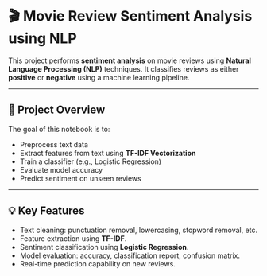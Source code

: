 # 🎬 Movie Review Sentiment Analysis using NLP

This project performs **sentiment analysis** on movie reviews using **Natural Language Processing (NLP)** techniques. It classifies reviews as either **positive** or **negative** using a machine learning pipeline.

---

## 📌 Project Overview

The goal of this notebook is to:
- Preprocess text data
- Extract features from text using **TF-IDF Vectorization**
- Train a classifier (e.g., Logistic Regression)
- Evaluate model accuracy
- Predict sentiment on unseen reviews

---

## 💡 Key Features

- Text cleaning: punctuation removal, lowercasing, stopword removal, etc.
- Feature extraction using **TF-IDF**.
- Sentiment classification using **Logistic Regression**.
- Model evaluation: accuracy, classification report, confusion matrix.
- Real-time prediction capability on new reviews.


